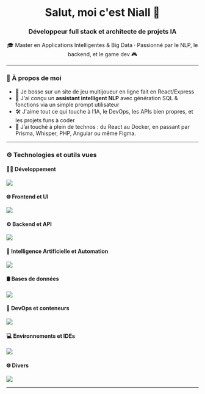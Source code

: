 <h1 align="center">Salut, moi c'est Niall 👋</h1>
<h3 align="center">Développeur full stack et architecte de projets IA</h3>

<p align="center">
  🎓 Master en Applications Intelligentes & Big Data · Passionné par le NLP, le backend, et le game dev 🎮
</p>

---

### 🧠 À propos de moi

- 🔭 Je bosse sur un site de jeu multijoueur en ligne fait en React/Express
- 🤖 J'ai conçu un **assistant intelligent NLP** avec génération SQL & fonctions via un simple prompt utilisateur
- 🛠️ J'aime tout ce qui touche à l’IA, le DevOps, les APIs bien propres, et les projets funs à coder
- 💬 J’ai touché à plein de technos : du React au Docker, en passant par Prisma, Whisper, PHP, Angular ou même Figma.

---

### ⚙️ Technologies et outils vues

#### 🧑‍💻 Développement
<p align="left">
  <img src="https://skillicons.dev/icons?i=ts,js,python,java,php,perl,cs,html,css,scala" />
</p>

#### 🌐 Frontend et UI
<p align="left">
  <img src="https://skillicons.dev/icons?i=react,angular,vue,materialui,figma" />
</p>

#### ⚙️ Backend et API
<p align="left">
  <img src="https://skillicons.dev/icons?i=nodejs,express,symfony,django,graphql,prisma,redis" />
</p>

#### 🧠 Intelligence Artificielle et Automation
<p align="left">
  <img src="https://skillicons.dev/icons?i=pytorch,selenium" />
</p>

#### 🛢️ Bases de données
<p align="left">
  <img src="https://skillicons.dev/icons?i=mysql,sqlite,mongodb" />
</p>

#### 🐳 DevOps et conteneurs
<p align="left">
  <img src="https://skillicons.dev/icons?i=docker,git,github,postman,webpack,npm" />
</p>

#### 💻 Environnements et IDEs
<p align="left">
  <img src="https://skillicons.dev/icons?i=vscode,visualstudio,androidstudio,debian,windows,kali,powershell" />
</p>

#### 🌐 Divers
<p align="left">
  <img src="https://skillicons.dev/icons?i=stackoverflow,discord,gmail" />
</p>

---
